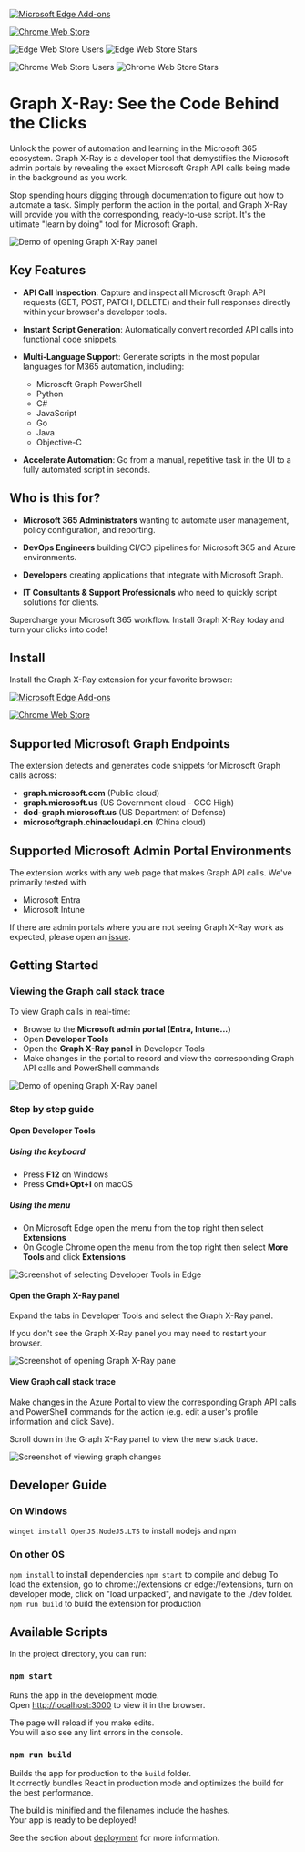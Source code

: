 [![Microsoft Edge Add-ons](https://img.shields.io/badge/Microsoft_Edge-Install_Graph_X--Ray-0078d4?style=for-the-badge&logo=microsoft-edge&logoColor=white)](https://microsoftedge.microsoft.com/addons/detail/graph-xray/oplgganppgjhpihgciiifejplnnpodak)

[![Chrome Web Store](https://img.shields.io/badge/Chrome-Install_Graph_X--Ray-4285f4?style=for-the-badge&logo=google-chrome&logoColor=white)](https://chrome.google.com/webstore/detail/graph-x-ray/gdhbldfajbedclijgcmmmobdbnjhnpdh)

![Edge Web Store Users](https://img.shields.io/badge/Microsoft_Edge_--_Users-10k-ffffffgreen?style=flat-square)
![Edge Web Store Stars](https://img.shields.io/chrome-web-store/stars/gdhbldfajbedclijgcmmmobdbnjhnpdh?style=flat-square&label=Microsoft%20Edge%20-%20Rating)

![Chrome Web Store Users](https://img.shields.io/chrome-web-store/users/gdhbldfajbedclijgcmmmobdbnjhnpdh?style=flat-square&label=Chrome%20-%20Users)
![Chrome Web Store Stars](https://img.shields.io/chrome-web-store/stars/gdhbldfajbedclijgcmmmobdbnjhnpdh?style=flat-square&label=Chrome%20-%20Rating)

# Graph X-Ray: See the Code Behind the Clicks

Unlock the power of automation and learning in the Microsoft 365 ecosystem. Graph X-Ray is a developer tool that demystifies the Microsoft admin portals by revealing the exact Microsoft Graph API calls being made in the background as you work.

Stop spending hours digging through documentation to figure out how to automate a task. Simply perform the action in the portal, and Graph X-Ray will provide you with the corresponding, ready-to-use script. It's the ultimate "learn by doing" tool for Microsoft Graph.

![Demo of opening Graph X-Ray panel](./public/img/tutorial/graphxraydemo.gif)

## Key Features

- **API Call Inspection**: Capture and inspect all Microsoft Graph API requests (GET, POST, PATCH, DELETE) and their full responses directly within your browser's developer tools.

- **Instant Script Generation**: Automatically convert recorded API calls into functional code snippets.

- **Multi-Language Support**: Generate scripts in the most popular languages for M365 automation, including:

  - Microsoft Graph PowerShell
  - Python
  - C#
  - JavaScript
  - Go
  - Java
  - Objective-C

- **Accelerate Automation**: Go from a manual, repetitive task in the UI to a fully automated script in seconds.

## Who is this for?

- **Microsoft 365 Administrators** wanting to automate user management, policy configuration, and reporting.

- **DevOps Engineers** building CI/CD pipelines for Microsoft 365 and Azure environments.

- **Developers** creating applications that integrate with Microsoft Graph.

- **IT Consultants & Support Professionals** who need to quickly script solutions for clients.

Supercharge your Microsoft 365 workflow. Install Graph X-Ray today and turn your clicks into code!

## Install

Install the Graph X-Ray extension for your favorite browser:

[![Microsoft Edge Add-ons](https://img.shields.io/badge/Microsoft_Edge-Install_Graph_X--Ray-0078d4?style=for-the-badge&logo=microsoft-edge&logoColor=white)](https://microsoftedge.microsoft.com/addons/detail/graph-xray/oplgganppgjhpihgciiifejplnnpodak)

[![Chrome Web Store](https://img.shields.io/badge/Chrome-Install_Graph_X--Ray-4285f4?style=for-the-badge&logo=google-chrome&logoColor=white)](https://chrome.google.com/webstore/detail/graph-x-ray/gdhbldfajbedclijgcmmmobdbnjhnpdh) 

## Supported Microsoft Graph Endpoints

The extension detects and generates code snippets for Microsoft Graph calls across:

- **graph.microsoft.com** (Public cloud)
- **graph.microsoft.us** (US Government cloud - GCC High)
- **dod-graph.microsoft.us** (US Department of Defense)
- **microsoftgraph.chinacloudapi.cn** (China cloud)

## Supported Microsoft Admin Portal Environments

The extension works with any web page that makes Graph API calls. We've primarily tested with

- Microsoft Entra
- Microsoft Intune

If there are admin portals where you are not seeing Graph X-Ray work as expected, please open an [issue](https://github.com/merill/graphxray/issues).

## Getting Started

### Viewing the Graph call stack trace

To view Graph calls in real-time:

- Browse to the **Microsoft admin portal (Entra, Intune...)**
- Open **Developer Tools**
- Open the **Graph X-Ray panel** in Developer Tools
- Make changes in the portal to record and view the corresponding Graph API calls and PowerShell commands

![Demo of opening Graph X-Ray panel](./public/img/tutorial/graphxraydemo.gif)

### Step by step guide

#### Open Developer Tools

##### Using the keyboard

- Press **F12** on Windows
- Press **Cmd+Opt+I** on macOS

##### Using the menu

- On Microsoft Edge open the menu from the top right then select **Extensions**
- On Google Chrome open the menu from the top right then select **More Tools** and click **Extensions**

![Screenshot of selecting Developer Tools in Edge](./public/img/tutorial/Tutorial-1.png)

#### Open the Graph X-Ray panel

Expand the tabs in Developer Tools and select the Graph X-Ray panel.

If you don't see the Graph X-Ray panel you may need to restart your browser.

![Screenshot of opening Graph X-Ray pane](./public/img/tutorial/Tutorial-2.png)

#### View Graph call stack trace

Make changes in the Azure Portal to view the corresponding Graph API calls and PowerShell commands for the action (e.g. edit a user's profile information and click Save).

Scroll down in the Graph X-Ray panel to view the new stack trace.

![Screenshot of viewing graph changes](./public/img/tutorial/Tutorial-3.png)

## Developer Guide

### On Windows

`winget install OpenJS.NodeJS.LTS` to install nodejs and npm

### On other OS

`npm install` to install dependencies
`npm start` to compile and debug
To load the extension, go to chrome://extensions or edge://extensions, turn on developer mode, click on "load unpacked", and navigate to the ./dev folder.
`npm run build` to build the extension for production

## Available Scripts

In the project directory, you can run:

### `npm start`

Runs the app in the development mode.\
Open [http://localhost:3000](http://localhost:3000) to view it in the browser.

The page will reload if you make edits.\
You will also see any lint errors in the console.

### `npm run build`

Builds the app for production to the `build` folder.\
It correctly bundles React in production mode and optimizes the build for the best performance.

The build is minified and the filenames include the hashes.\
Your app is ready to be deployed!

See the section about [deployment](https://facebook.github.io/create-react-app/docs/deployment) for more information.



